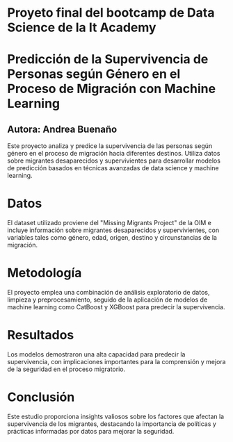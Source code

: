# Proyeto final del bootcamp de Data Science de la It Academy
# Predicción de la Supervivencia de Personas según Género en el Proceso de Migración con Machine Learning

## Autora: Andrea Buenaño

Este proyecto analiza y predice la supervivencia de las personas según género en el proceso de migración hacia diferentes destinos. Utiliza datos sobre migrantes desaparecidos y supervivientes para desarrollar modelos de predicción basados en técnicas avanzadas de data science y machine learning.

# Datos
El dataset utilizado proviene del "Missing Migrants Project" de la OIM e incluye información sobre migrantes desaparecidos y supervivientes, con variables tales como género, edad, origen, destino y circunstancias de la migración.

# Metodología
El proyecto emplea una combinación de análisis exploratorio de datos, limpieza y preprocesamiento, seguido de la aplicación de modelos de machine learning como CatBoost y XGBoost para predecir la supervivencia.

# Resultados
Los modelos demostraron una alta capacidad para predecir la supervivencia, con implicaciones importantes para la comprensión y mejora de la seguridad en el proceso migratorio.

# Conclusión
Este estudio proporciona insights valiosos sobre los factores que afectan la supervivencia de los migrantes, destacando la importancia de políticas y prácticas informadas por datos para mejorar la seguridad.
